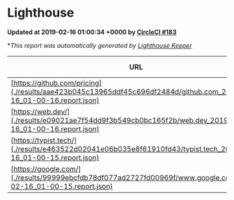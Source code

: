 
# Lighthouse

**Updated at 2019-02-16 01:00:34 +0000 by [CircleCI #183](https://circleci.com/gh/ItinerisLtd/lighthouse-keeper-example/183)**

**This report was automatically generated by [Lighthouse Keeper](https://github.com/itinerisltd/lighthouse-keeper)*

| URL | Performance | Accessibility | Best Practices | SEO | PWA | Updated At |
| --- | --- | --- | --- | --- | --- | --- |
| [https://github.com/pricing](./results/aae423b045c13965ddf45c696df2484d/github.com_2019-02-16_01-00-16.report.json) | 0.66 | 0.89 | 0.93 | 0.9 | 0.58 | 2019-02-16T01:00:16.531Z |
| [https://web.dev/](./results/e09021ae7f54dd9f3b549cb0bc165f2b/web.dev_2019-02-16_01-00-16.report.json) | 0.9 | 0.93 | 1 | 0.91 | 1 | 2019-02-16T01:00:16.963Z |
| [https://typist.tech/](./results/e463522d02041e06b035e8f61910fd43/typist.tech_2019-02-16_01-00-15.report.json) | 0.96 | 0.8 | 0.71 | 1 | 0.58 | 2019-02-16T01:00:15.734Z |
| [https://google.com/](./results/99999ebcfdb78df077ad2727fd00969f/www.google.com_2019-02-16_01-00-15.report.json) | 0.96 | 0.71 | 0.93 | 0.8 | 0.58 | 2019-02-16T01:00:15.225Z |
